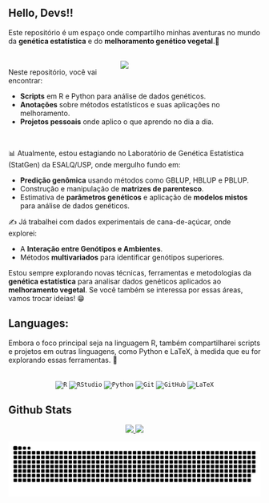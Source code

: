 ## Hello, Devs!! 
Este repositório é um espaço onde compartilho minhas aventuras no mundo da **genética estatística** e do **melhoramento genético vegetal**.🌱

<br>

<img width="280px" align="right" src="https://super.abril.com.br/wp-content/uploads/2016/09/super_imggato_digitando_0.gif">

Neste repositório, você vai encontrar:
- **Scripts** em R e Python para análise de dados genéticos.
- **Anotações** sobre métodos estatísticos e suas aplicações no melhoramento.
- **Projetos pessoais** onde aplico o que aprendo no dia a dia.
  
<br> <!-- reduzir o espaçamento manualmente com quebras de linha -->

📊 Atualmente, estou estagiando no Laboratório de Genética Estatística (StatGen) da ESALQ/USP, onde mergulho fundo em:
- **Predição genômica** usando métodos como GBLUP, HBLUP e PBLUP.
- Construção e manipulação de **matrizes de parentesco**.
- Estimativa de **parâmetros genéticos** e aplicação de **modelos mistos** para análise de dados genéticos.

✍ Já trabalhei com dados experimentais de cana-de-açúcar, onde explorei:
- A **Interação entre Genótipos e Ambientes**.
- Métodos **multivariados** para identificar genótipos superiores.

Estou sempre explorando novas técnicas, ferramentas e metodologias da **genética estatística** para analisar dados genéticos aplicados ao **melhoramento vegetal**. Se você também se interessa por essas áreas, vamos trocar ideias! 😁

## Languages:
Embora o foco principal seja na linguagem R, também compartilharei scripts e projetos em outras linguagens, como Python e LaTeX, à medida que eu for explorando essas ferramentas. 🚀

<div align="center" style="display: inline_block"><br>
  <code><img width="40px" src="https://cdn.jsdelivr.net/gh/devicons/devicon/icons/r/r-original.svg" title="R"/></code>
  <code><img width="40px" src="https://cdn.jsdelivr.net/gh/devicons/devicon/icons/rstudio/rstudio-original.svg" title="RStudio"/></code>
  <code><img width="40px" src="https://cdn.jsdelivr.net/gh/devicons/devicon/icons/python/python-original.svg" title="Python"/></code>
  <code><img width="40px" src="https://cdn.jsdelivr.net/gh/devicons/devicon/icons/git/git-original.svg" title="Git"/></code>
  <code><img width="40px" src="https://cdn.jsdelivr.net/gh/devicons/devicon/icons/github/github-original.svg" title="GitHub"/></code>
  <code><img width="40px" src="https://devicon-website.vercel.app/api/latex/original.svg?color=%23FFFFFF" title="LaTeX"/></code>
</div>

## Github Stats
<p align="center">
<a href="https://github.com/Amatiussi">
  <img height="150em" src="https://github-readme-stats-eight-theta.vercel.app/api?username=Amatiussi&show_icons=true&theme=dracula&include_all_commits=true&count_private=true"/>
  <img height="150em" src="https://github-readme-stats-eight-theta.vercel.app/api/top-langs/?username=Amatiussi&layout=compact&langs_count=8&theme=dracula"/>
</a>
</p>

![snake gif](https://github.com/Amatiussi/Amatiussi/blob/output/github-contribution-grid-snake.svg)
